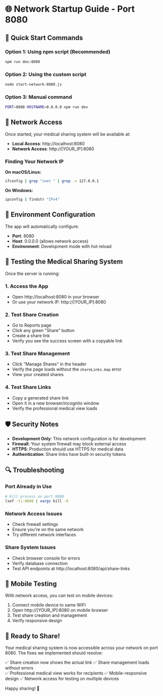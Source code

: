 # 🌐 Network Startup Guide - Port 8080

## 🚀 Quick Start Commands

### Option 1: Using npm script (Recommended)
```bash
npm run dev:8080
```

### Option 2: Using the custom script
```bash
node start-network-8080.js
```

### Option 3: Manual command
```bash
PORT=8080 HOSTNAME=0.0.0.0 npm run dev
```

## 📡 Network Access

Once started, your medical sharing system will be available at:

- **Local Access**: http://localhost:8080
- **Network Access**: http://[YOUR_IP]:8080

### Finding Your Network IP

**On macOS/Linux:**
```bash
ifconfig | grep "inet " | grep -v 127.0.0.1
```

**On Windows:**
```bash
ipconfig | findstr "IPv4"
```

## 🔧 Environment Configuration

The app will automatically configure:
- **Port**: 8080
- **Host**: 0.0.0.0 (allows network access)
- **Environment**: Development mode with hot reload

## 🎯 Testing the Medical Sharing System

Once the server is running:

### 1. **Access the App**
- Open http://localhost:8080 in your browser
- Or use your network IP: http://[YOUR_IP]:8080

### 2. **Test Share Creation**
- Go to Reports page
- Click any green "Share" button
- Create a share link
- Verify you see the success screen with a copyable link

### 3. **Test Share Management**
- Click "Manage Shares" in the header
- Verify the page loads without the `shareLinks.map` error
- View your created shares

### 4. **Test Share Links**
- Copy a generated share link
- Open it in a new browser/incognito window
- Verify the professional medical view loads

## 🛡️ Security Notes

- **Development Only**: This network configuration is for development
- **Firewall**: Your system firewall may block external access
- **HTTPS**: Production should use HTTPS for medical data
- **Authentication**: Share links have built-in security tokens

## 🔍 Troubleshooting

### Port Already in Use
```bash
# Kill process on port 8080
lsof -ti:8080 | xargs kill -9
```

### Network Access Issues
- Check firewall settings
- Ensure you're on the same network
- Try different network interfaces

### Share System Issues
- Check browser console for errors
- Verify database connection
- Test API endpoints at http://localhost:8080/api/share-links

## 📱 Mobile Testing

With network access, you can test on mobile devices:
1. Connect mobile device to same WiFi
2. Open http://[YOUR_IP]:8080 on mobile browser
3. Test share creation and management
4. Verify responsive design

## 🎉 Ready to Share!

Your medical sharing system is now accessible across your network on port 8080. The fixes we implemented should resolve:

✅ Share creation now shows the actual link
✅ Share management loads without errors  
✅ Professional medical view works for recipients
✅ Mobile-responsive design
✅ Network access for testing on multiple devices

Happy sharing! 🚀